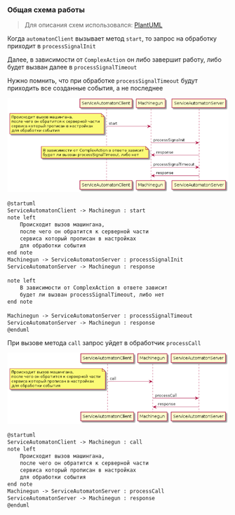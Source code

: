 ### Общая схема работы

> Для описания схем использовался: [PlantUML](http://plantuml.com/plantuml/form)


Когда `automatonClient` вызывает метод `start`, то запрос на обработку приходит в `processSignalInit`

Далее, в зависимости от `ComplexAction` он либо завершит работу, либо будет вызван далее в `processSignalTimeout`

Нужно помнить, что при обработке `processSignalTimeout` будут приходить все созданные события, а не последнее


![Схема](images/signal.png)

```
@startuml
ServiceAutomatonClient -> Machinegun : start
note left
    Происходит вызов машингана,
    после чего он обратится к серверной части
    сервиса который прописан в настройках
    для обработки события
end note
Machinegun -> ServiceAutomatonServer : processSignalInit
ServiceAutomatonServer -> Machinegun : response

note left
    В зависимости от ComplexAction в ответе зависит
    будет ли вызван processSignalTimeout, либо нет
end note

Machinegun -> ServiceAutomatonServer : processSignalTimeout
ServiceAutomatonServer -> Machinegun : response
@enduml
```


При вызове метода `call` запрос уйдет в обработчик `processCall`

![Схема](images/call.png)

```
@startuml
ServiceAutomatonClient -> Machinegun : call
note left
    Происходит вызов машингана,
    после чего он обратится к серверной части
    сервиса который прописан в настройках
    для обработки события
end note
Machinegun -> ServiceAutomatonServer : processCall
ServiceAutomatonServer -> Machinegun : response
@enduml
```